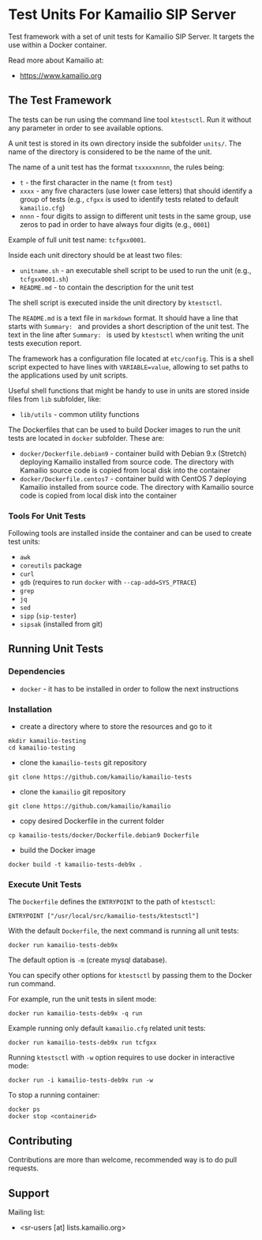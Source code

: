 # Test Units For Kamailio SIP Server #

Test framework with a set of unit tests for Kamailio SIP Server. It targets the use
within a Docker container.

Read more about Kamailio at:

  * https://www.kamailio.org

## The Test Framework ##

The tests can be run using the command line tool `ktestsctl`. Run it without any parameter
in order to see available options.

A unit test is stored in its own directory inside the subfolder `units/`. The name of the
directory is considered to be the name of the unit.

The name of a unit test has the format `txxxxxnnnn`, the rules being:

  * `t` - the first character in the name (`t` from `test`)
  * `xxxx` - any five characters (use lower case letters) that should identify a group of tests
  (e.g., `cfgxx` is used to identify tests related to default `kamailio.cfg`)
  * `nnnn` - four digits to assign to different unit tests in the same group, use zeros to pad
  in order to have always four digits (e.g., `0001`)

Example of full unit test name: `tcfgxx0001`.

Inside each unit directory should be at least two files:

  * `unitname.sh` - an executable shell script to be used to run the unit (e.g., `tcfgxx0001.sh`)
  * `README.md` - to contain the description for the unit test

The shell script is executed inside the unit directory by `ktestsctl`.

The `README.md` is a text file in `markdown` format. It should have a line that starts with
`Summary: ` and provides a short description of the unit test. The text in the line after
`Summary: ` is used by `ktestsctl` when writing the unit tests execution report.

The framework has a configuration file located at `etc/config`. This is a shell script expected
to have lines with `VARIABLE=value`, allowing to set paths to the applications used by
unit scripts.

Useful shell functions that might be handy to use in units are stored inside files from
`lib` subfolder, like:

  * `lib/utils` - common utility functions

The Dockerfiles that can be used to build Docker images to run the unit tests are located in
`docker` subfolder. These are:

  * `docker/Dockerfile.debian9` - container build with Debian 9.x (Stretch) deploying Kamailio installed
  from source code. The directory with Kamailio source code is copied from local disk into the
  container
  * `docker/Dockerfile.centos7` - container build with CentOS 7 deploying Kamailio installed
  from source code. The directory with Kamailio source code is copied from local disk into the
  container


### Tools For Unit Tests ###

Following tools are installed inside the container and can be used to create test units:

  * `awk`
  * `coreutils` package
  * `curl`
  * `gdb` (requires to run `docker` with `--cap-add=SYS_PTRACE`)
  * `grep`
  * `jq`
  * `sed`
  * `sipp` (`sip-tester`)
  * `sipsak` (installed from git)


## Running Unit Tests ##

### Dependencies ###

  * `docker` - it has to be installed in order to follow the next instructions

### Installation ###

  * create a directory where to store the resources and go to it

```
mkdir kamailio-testing
cd kamailio-testing
```

  * clone the `kamailio-tests` git repository

```
git clone https://github.com/kamailio/kamailio-tests
```

  * clone the `kamailio` git repository

```
git clone https://github.com/kamailio/kamailio
```

  * copy desired Dockerfile in the current folder

```
cp kamailio-tests/docker/Dockerfile.debian9 Dockerfile
```

  * build the Docker image

```
docker build -t kamailio-tests-deb9x .
```

### Execute Unit Tests ###

The `Dockerfile` defines the `ENTRYPOINT` to the path of `ktestsctl`:

```
ENTRYPOINT ["/usr/local/src/kamailio-tests/ktestsctl"]
```

With the default `Dockerfile`, the next command is running all unit tests:

```
docker run kamailio-tests-deb9x
```
The default option is `-m` (create mysql database).

You can specify other options for `ktestsctl` by passing them to the Docker run command.

For example, run the unit tests in silent mode:

```
docker run kamailio-tests-deb9x -q run
```

Example running only default `kamailio.cfg` related unit tests:

```
docker run kamailio-tests-deb9x run tcfgxx
```

Running `ktestsctl` with `-w` option requires to use docker in interactive
mode:

```
docker run -i kamailio-tests-deb9x run -w
```

To stop a running container:

```
docker ps
docker stop <containerid>
```

## Contributing ##

Contributions are more than welcome, recommended way is to do pull requests.

## Support ##

Mailing list:

  * <sr-users [at] lists.kamailio.org>
